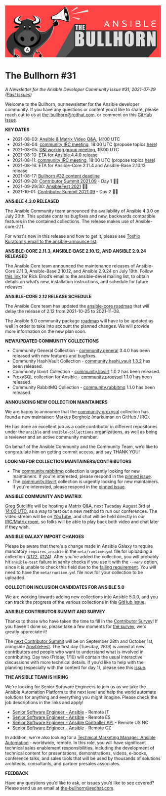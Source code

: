 ![](../assets/img/bullhorn-banner-mango.png)

# The Bullhorn #31

*A Newsletter for the Ansible Developer Community*
*Issue #31, 2021-07-29 ([Past Issues](https://us19.campaign-archive.com/home/?u=56d874e027110e35dea0e03c1&id=d6635f5420))*

Welcome to the Bullhorn, our newsletter for the Ansible developer community. If you have any questions or content you’d like to share, please reach out to us at the-bullhorn@redhat.com, or comment on this [GitHub issue](https://github.com/ansible/community/issues/546).

**KEY DATES**

* 2021-08-03: [Ansible & Matrix Video Q&A](https://youtu.be/9R31zq_7R6c), 14:00 UTC
* 2021-08-04: [community IRC meeting](https://github.com/ansible/community/issues/539), 18:00 UTC (propose topics [here](https://github.com/ansible-community/community-topics/issues))
* 2021-08-05: [D&I working group meeting](https://github.com/ansible/community/issues/577), 19:00 UTC
* 2021-08-10: [ETA for Ansible 4.4.0 release](https://docs.ansible.com/ansible/devel/roadmap/COLLECTIONS_4.html)
* 2021-08-11: [community IRC meeting](https://github.com/ansible/community/issues/539), 18:00 UTC (propose topics [here](https://github.com/ansible-community/community-topics/issues))
* 2021-08-16: ETA for Ansible-Core 2.11.4 and Ansible-Base 2.10.13 release
* 2021-08-17: [Bullhorn #32 content deadline](https://github.com/ansible/community/issues/546)
* 2021-09-28: [Contributor Summit 2021.09](https://hackmd.io/@ansible-community/contrib-summit-202109) - Day 1 💾📅
* 2021-09-29/30: [AnsibleFest 2021](https://www.ansible.com/ansiblefest) 💾📅
* 2021-10-01: [Contributor Summit 2021.09](https://hackmd.io/@ansible-community/contrib-summit-202109) - Day 2 💾📅

**ANSIBLE 4.3.0 RELEASED**

The Ansible Community team announced the availability of Ansible 4.3.0 on July 20th. This update contains bugfixes and new, backwards compatible features in the contained collections. The release makes use of Ansible-core-2.11.

For what's new in this release and how to get it, please see [Toshio Kuratomi’s email to the ansible-announce list](https://groups.google.com/g/ansible-announce/c/ssbMIqs4qNM).

**ANSIBLE-CORE 2.11.3, ANSIBLE-BASE 2.10.12, AND ANSIBLE 2.9.24 RELEASED**

The Ansible Core team announced the maintenance releases of Ansible-Core 2.11.3, Ansible-Base 2.10.12, and Ansible 2.9.24 on July 19th. Follow [this link](https://groups.google.com/g/ansible-devel/c/KLqQiqgdEuA) for Rick Elrod’s email to the ansible-devel mailing list, to obtain details on what’s new, installation instructions, and schedule for future releases.

**ANSIBLE-CORE 2.12 RELEASE SCHEDULE**

The Ansible Core team has updated the [ansible-core roadmap](https://docs.ansible.com/ansible-core/devel/roadmap/ROADMAP_2_12.html) that will delay the release of 2.12 from 2021-10-25 to 2021-11-08.

The Ansible 5.0 community package [roadmap](https://docs.ansible.com/ansible/devel/roadmap/COLLECTIONS_5.html) will have to be updated as well in order to take into account the planned changes. We will provide more information on the new plan soon.

**NEW/UPDATED COMMUNITY COLLECTIONS**

* Community General Collection - [community.general](https://galaxy.ansible.com/community/general) 3.4.0 has been released with new features and bugfixes.
* Community HashiVault Collection - [community.hashi_vault](https://galaxy.ansible.com/community/hashi_vault) [1.3.2](https://github.com/ansible-collections/community.hashi_vault/releases/tag/1.3.2) has been released.
* Community libvirt Collection - [community.libvirt](https://galaxy.ansible.com/community/libvirt) 1.0.2 has been released.
* ProxySQL collection for Ansible - [community.proxysql](https://galaxy.ansible.com/community/proxysql) 1.1.0 has been released.
* Community RabbitMQ Collection - [community.rabbitmq](https://galaxy.ansible.com/community/rabbitmq) 1.1.0 has been released.

**ANNOUNCING NEW COLLECTION MAINTAINERS**

We are happy to announce that the [community.proxysql](https://github.com/ansible-collections/community.proxysql) collection has found a new maintainer: [Markus Bergholz](https://github.com/markuman) (markuman on GitHub / IRC).

He has done an excellent job as a code contributor in different repositories under the `ansible` and `ansible-collections` organizations, as well as being a reviewer and an active community member.

On behalf of the Ansible Community and the Community Team, we’d like to congratulate him on getting commit access, and say THANK YOU!

**LOOKING FOR COLLECTION MAINTAINERS/CONTRIBUTORS**

- The [community.rabbitmq](https://github.com/ansible-collections/community.rabbitmq) collection is urgently looking for new maintainers. If you're interested, please respond in the [pinned issue](https://github.com/ansible-collections/community.rabbitmq/issues/81).
- The [community.libvirt](https://github.com/ansible-collections/community.libvirt) collection is urgently looking for new maintainers. If you're interested, please respond in the [pinned issue](https://github.com/ansible-collections/community.libvirt/issues/78).

**ANSIBLE COMMUNITY AND MATRIX**

[Greg Sutcliffe](https://matrix.to/#/@gwmngilfen:ansible.im/) will be hosting a [Matrix Q&A](https://youtu.be/9R31zq_7R6c), next Tuesday August 3rd at [14:00 UTC](https://www.timeanddate.com/worldclock/fixedtime.html?msg=Proposal%3A+Ansible+Community+to+accept+Matrix+as+an+equal+partner+to+IRC&iso=20210803T15&p1=136), as a way to test out a new method to run our conferences. The video stream will be on [YouTube](https://youtu.be/9R31zq_7R6c), and chat will be held directly in our [IRC/Matrix room](https://matrix.to/#/#community:ansible.im), so folks will be able to play back both video and chat later if they wish.

**ANSIBLE GALAXY IMPORT CHANGES**

Please be aware that there's a change made in Ansible Galaxy to require mandatory `requires_ansible` in the `meta/runtime.yml` file for uploading a collection ([#122](https://github.com/ansible/galaxy-importer/pull/122), [#124](https://github.com/ansible/galaxy-importer/pull/124)). After you've added the collection, you will probably hit `ansible-test` failure in sanity checks if you use it with the `--venv` option, since it is unable to check this field due to the [failing requirement](https://github.com/ansible/ansible/issues/75353). You will need to have the `meta/runtime.yml` file now for your collection to be uploaded.

**COLLECTION INCLUSION CANDIDATES FOR ANSIBLE 5.0**

We are working towards adding new collections into Ansible 5.0.0, and you can track the progress of the various collections in this [GitHub issue](https://github.com/ansible-community/community-topics/issues/32).

**ANSIBLE CONTRIBUTOR SUMMIT AND SURVEY** 

Thanks to those who have taken the time to fill in the [Contributor Survey](https://www.surveymonkey.co.uk/r/3YBYKTS)! If you haven't done so, please take a few moments for [the survey](https://www.surveymonkey.co.uk/r/3YBYKTS), we'd greatly appreciate it!

The [next Contributor Summit](https://hackmd.io/@ansible-community/contrib-summit-202109) will be on September 28th and October 1st, alongside [AnsibleFest](https://www.ansible.com/ansiblefest). The first day (Tuesday, 28/9) is aimed at new contributors and people who want to understand what is involved in contributing. Day two (Friday, 1/10) will contain the usual interactive discussions with more technical details. If you'd like to help with the planning (especially with the content for day 1), please see this [issue](https://github.com/ansible-community/community-topics/issues/30).

**THE ANSIBLE TEAM IS HIRING**

We're looking for Senior Software Engineers to join us as we take the Ansible Automation Platform to the next level and help the world automate solutions for anything and everything you might imagine. Please check the job descriptions in the links and apply!

* [Senior Software Engineer - Ansible](https://global-redhat.icims.com/jobs/88229/senior-software-engineer---ansible/job) - Remote IT
* [Senior Software Engineer - Ansible](https://global-redhat.icims.com/jobs/88230/senior-software-engineer---ansible/job) - Remote ES
* [Senior Software Engineer - Ansible Controller API](https://us-redhat.icims.com/jobs/86519/senior-software-engineer---ansible-controller-api/job) - Remote US NC
* [Senior Software Engineer - Ansible](https://global-redhat.icims.com/jobs/86822/senior-software-engineer--ansible/job) - Remote CZ

In addition, we're also looking for a [Technical Marketing Manager, Ansible Automation](https://us-redhat.icims.com/jobs/88164/senior-product-marketing-manager/job) - worldwide, remote. In this role, you will have significant technical sales enablement responsibilities, including the development of technical content for presentations, demonstrations, videos, e-books, conference talks, and sales tools that will be used by thousands of solutions architects, consultants, and partner presales associates.

**FEEDBACK**

Have any questions you’d like to ask, or issues you’d like to see covered? Please send us an email at the-bullhorn@redhat.com.


